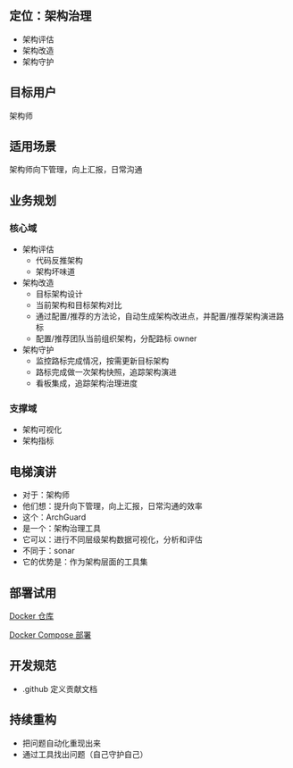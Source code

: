 ## 定位：架构治理
- 架构评估
- 架构改造
- 架构守护

## 目标用户
架构师

## 适用场景
架构师向下管理，向上汇报，日常沟通

## 业务规划
### 核心域
- 架构评估
	- 代码反推架构
	- 架构坏味道
- 架构改造
	- 目标架构设计
	- 当前架构和目标架构对比
	- 通过配置/推荐的方法论，自动生成架构改进点，并配置/推荐架构演进路标
	- 配置/推荐团队当前组织架构，分配路标 owner
- 架构守护
	- 监控路标完成情况，按需更新目标架构
	- 路标完成做一次架构快照，追踪架构演进
	- 看板集成，追踪架构治理进度
### 支撑域
- 架构可视化
- 架构指标

## 电梯演讲
- 对于：架构师
- 他们想：提升向下管理，向上汇报，日常沟通的效率
- 这个：ArchGuard
- 是一个：架构治理工具
- 它可以：进行不同层级架构数据可视化，分析和评估
- 不同于：sonar
- 它的优势是：作为架构层面的工具集

## 部署试用
[Docker 仓库](https://hub.docker.com/orgs/archguard/repositories)

[Docker Compose 部署](https://archguard.org/manuals/download/)

## 开发规范
- .github 定义贡献文档

## 持续重构
- 把问题自动化重现出来
- 通过工具找出问题（自己守护自己）
